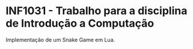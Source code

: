 # INF1031 - Trabalho para a disciplina de Introdução a Computação

Implementação de um Snake Game em Lua.

